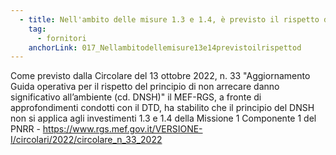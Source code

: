 ```yaml
---
  - title: Nell'ambito delle misure 1.3 e 1.4, è previsto il rispetto del principio DNSH per i fornitori?
    tag:
      - fornitori
    anchorLink: 017_Nellambitodellemisure13e14previstoilrispettod
---
```


Come previsto dalla Circolare del 13 ottobre 2022, n. 33 "Aggiornamento Guida operativa per il rispetto del principio di non arrecare danno significativo all’ambiente (cd. DNSH)" il MEF-RGS, a fronte di approfondimenti condotti con il DTD, ha stabilito che il principio del DNSH non si applica agli investimenti 1.3 e 1.4 della Missione 1 Componente 1 del PNRR - <a href="https://www.rgs.mef.gov.it/VERSIONE-I/circolari/2022/circolare_n_33_2022" target="_blank">https://www.rgs.mef.gov.it/VERSIONE-I/circolari/2022/circolare_n_33_2022</a>